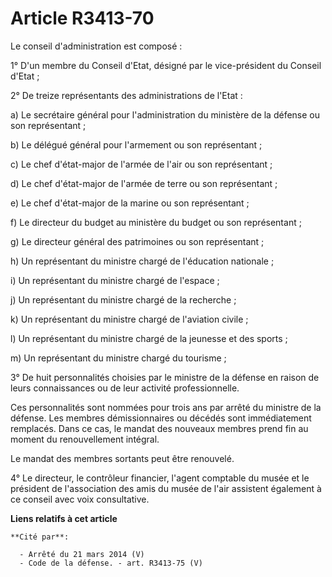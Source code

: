 # Article R3413-70

Le conseil d'administration est composé : 

1° D'un membre du Conseil d'Etat, désigné par le vice-président du Conseil d'Etat ; 

2° De treize représentants des administrations de l'Etat : 

a) Le secrétaire général pour l'administration du ministère de la défense ou son représentant ; 

b) Le délégué général pour l'armement ou son représentant ; 

c) Le chef d'état-major de l'armée de l'air ou son représentant ; 

d) Le chef d'état-major de l'armée de terre ou son représentant ; 

e) Le chef d'état-major de la marine ou son représentant ; 

f) Le directeur du budget au ministère du budget ou son représentant ; 

g) Le directeur général des patrimoines ou son représentant ; 

h) Un représentant du ministre chargé de l'éducation nationale ; 

i) Un représentant du ministre chargé de l'espace ; 

j) Un représentant du ministre chargé de la recherche ; 

k) Un représentant du ministre chargé de l'aviation civile ; 

l) Un représentant du ministre chargé de la jeunesse et des sports ; 

m) Un représentant du ministre chargé du tourisme ; 

3° De huit personnalités choisies par le ministre de la défense en raison de leurs connaissances ou de leur activité
professionnelle. 

Ces personnalités sont nommées pour trois ans par arrêté du ministre de la défense. Les membres démissionnaires ou décédés
sont immédiatement remplacés. Dans ce cas, le mandat des nouveaux membres prend fin au moment du renouvellement intégral. 

Le mandat des membres sortants peut être renouvelé. 

4° Le directeur, le contrôleur financier, l'agent comptable du musée et le président de l'association des amis du musée de
l'air assistent également à ce conseil avec voix consultative.

**Liens relatifs à cet article**

	**Cité par**:

	  - Arrêté du 21 mars 2014 (V)
	  - Code de la défense. - art. R3413-75 (V)
